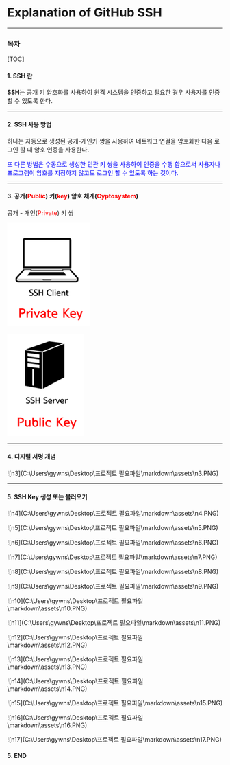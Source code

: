# Explanation of GitHub SSH

------

### 목차

[TOC]

#### 1. SSH 란

<!--SSH 란 무엇인가에 대한 설명-->

<!--SSH uses public-key cryptography to authenticate the remote computer and allow it to authenticate the user, if necessary.-->

**SSH**는 공개 키 암호화를 사용하여 원격 시스템을 인증하고 필요한 경우 사용자를 인증할 수 있도록 한다.<br>

------

#### 2. SSH 사용 방법

<!--SSH 사용방법에 대한 설명-->

<!-- One is to use automatically generated public-private key pairs to simply encrypt a network connection, and then use password authentication to log on.-->

<!--Another is to use a manually generated public-private key pair to perform the authentication, allowing users or programs to log in without having to specify a password.-->

하나는 자동으로 생성된 공개-개인키 쌍을 사용하여 네트워크 연결을 암호화한 다음 로그인 할 때 암호 인증을 사용한다.

<font color=blue>또 다른 방법은 수동으로 생성한 민관 키 쌍을 사용하여 인증을 수행 함으로써 사용자나 프로그램이 암호를 지정하지 않고도 로그인 할 수 있도록 하는 것이다.</font>

------

#### 3. 공개(<font color=red>Public</font>) 키(<font color=red>key</font>) 암호 체계(<font color=red>Cyptosystem</font>)

<!--A public-private key pair  -->

공개 - 개인(<font color=red>Private</font>) 키 쌍

![n1](.\assets\n1.PNG)

![n2](.\assets\n2.PNG)

------

#### 4. 디지털 서명 개념

<!--A concept of Digital Signature-->

![n3](C:\Users\gywns\Desktop\프로젝트 필요파일\markdown\assets\n3.PNG)

------

#### 5. SSH Key 생성 또는 불러오기

![n4](C:\Users\gywns\Desktop\프로젝트 필요파일\markdown\assets\n4.PNG)

![n5](C:\Users\gywns\Desktop\프로젝트 필요파일\markdown\assets\n5.PNG)

![n6](C:\Users\gywns\Desktop\프로젝트 필요파일\markdown\assets\n6.PNG)

![n7](C:\Users\gywns\Desktop\프로젝트 필요파일\markdown\assets\n7.PNG)

![n8](C:\Users\gywns\Desktop\프로젝트 필요파일\markdown\assets\n8.PNG)

![n9](C:\Users\gywns\Desktop\프로젝트 필요파일\markdown\assets\n9.PNG)

![n10](C:\Users\gywns\Desktop\프로젝트 필요파일\markdown\assets\n10.PNG)

![n11](C:\Users\gywns\Desktop\프로젝트 필요파일\markdown\assets\n11.PNG)

![n12](C:\Users\gywns\Desktop\프로젝트 필요파일\markdown\assets\n12.PNG)

![n13](C:\Users\gywns\Desktop\프로젝트 필요파일\markdown\assets\n13.PNG)

![n14](C:\Users\gywns\Desktop\프로젝트 필요파일\markdown\assets\n14.PNG)

![n15](C:\Users\gywns\Desktop\프로젝트 필요파일\markdown\assets\n15.PNG)

![n16](C:\Users\gywns\Desktop\프로젝트 필요파일\markdown\assets\n16.PNG)

![n17](C:\Users\gywns\Desktop\프로젝트 필요파일\markdown\assets\n17.PNG)

#### 5. END
